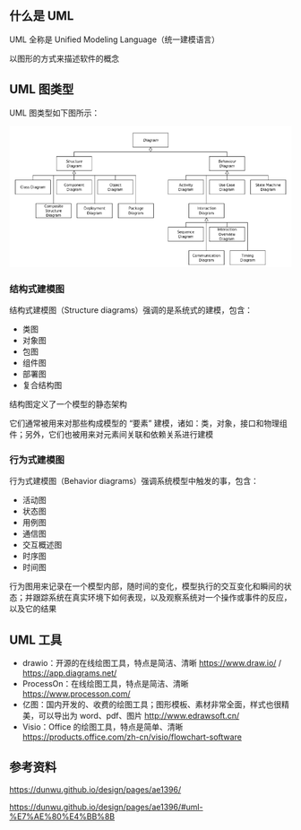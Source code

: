 ## 什么是 UML

UML 全称是 Unified Modeling Language（统一建模语言）

以图形的方式来描述软件的概念

## UML 图类型

UML 图类型如下图所示：

![img](.assets/UML%E7%AE%80%E4%BB%8B/uml-diagrams.png)

### 结构式建模图

结构式建模图（Structure diagrams）强调的是系统式的建模，包含：

- 类图
- 对象图
- 包图
- 组件图
- 部署图
- 复合结构图

结构图定义了一个模型的静态架构

它们通常被用来对那些构成模型的 “要素” 建模，诸如：类，对象，接口和物理组件；另外，它们也被用来对元素间关联和依赖关系进行建模

### 行为式建模图

行为式建模图（Behavior diagrams）强调系统模型中触发的事，包含：

- 活动图
- 状态图
- 用例图
- 通信图
- 交互概述图
- 时序图
- 时间图

行为图用来记录在一个模型内部，随时间的变化，模型执行的交互变化和瞬间的状态；并跟踪系统在真实环境下如何表现，以及观察系统对一个操作或事件的反应，以及它的结果

## UML 工具

- drawio：开源的在线绘图工具，特点是简洁、清晰 <https://www.draw.io/> / <https://app.diagrams.net/>
- ProcessOn：在线绘图工具，特点是简洁、清晰 <https://www.processon.com/>
- 亿图：国内开发的、收费的绘图工具；图形模板、素材非常全面，样式也很精美，可以导出为 word、pdf、图片 <http://www.edrawsoft.cn/>
- Visio：Office 的绘图工具，特点是简单、清晰 <https://products.office.com/zh-cn/visio/flowchart-software>

## 参考资料

<https://dunwu.github.io/design/pages/ae1396/>

<https://dunwu.github.io/design/pages/ae1396/#uml-%E7%AE%80%E4%BB%8B>